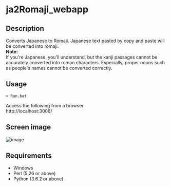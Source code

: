 # ja2Romaji_webapp 

## Description  
Converts Japanese to Romaji. Japanese text pasted by copy and paste will be converted into romaji.    
**Note:**  
If you're Japanese, you'll understand, but the kanji passages cannot be accurately converted into roman characters. Especially, proper nouns such as people's names cannot be converted correctly.  
  
## Usage
```
> Run.bat
```

Access the following from a browser.</br>
http://localhost:3006/

## Screen image  
![image](https://user-images.githubusercontent.com/10069642/83610184-100cdd00-a5ba-11ea-898a-82aaba8fc1d8.png)

## Requirements
- Windows
- Perl (5.26 or above)
- Python (3.6.2 or above)
